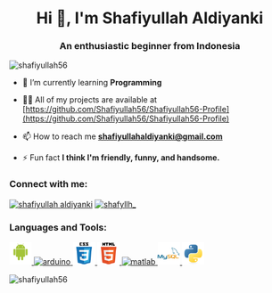 <h1 align="center">Hi 👋, I'm Shafiyullah Aldiyanki</h1>
<h3 align="center">An enthusiastic beginner from Indonesia</h3>

<p align="left"> <img src="https://komarev.com/ghpvc/?username=shafiyullah56&label=Profile%20views&color=0e75b6&style=flat" alt="shafiyullah56" /> </p>

- 🌱 I’m currently learning **Programming**

- 👨‍💻 All of my projects are available at [https://github.com/Shafiyullah56/Shafiyullah56-Profile](https://github.com/Shafiyullah56/Shafiyullah56-Profile)

- 📫 How to reach me **shafiyullahaldiyanki@gmail.com**

- ⚡ Fun fact **I think I'm friendly, funny, and handsome.**

<h3 align="left">Connect with me:</h3>
<p align="left">
<a href="https://linkedin.com/in/shafiyullah aldiyanki" target="blank"><img align="center" src="https://raw.githubusercontent.com/rahuldkjain/github-profile-readme-generator/master/src/images/icons/Social/linked-in-alt.svg" alt="shafiyullah aldiyanki" height="30" width="40" /></a>
<a href="https://instagram.com/shafyllh_" target="blank"><img align="center" src="https://raw.githubusercontent.com/rahuldkjain/github-profile-readme-generator/master/src/images/icons/Social/instagram.svg" alt="shafyllh_" height="30" width="40" /></a>
</p>

<h3 align="left">Languages and Tools:</h3>
<p align="left"> <a href="https://developer.android.com" target="_blank" rel="noreferrer"> <img src="https://raw.githubusercontent.com/devicons/devicon/master/icons/android/android-original-wordmark.svg" alt="android" width="40" height="40"/> </a> <a href="https://www.arduino.cc/" target="_blank" rel="noreferrer"> <img src="https://cdn.worldvectorlogo.com/logos/arduino-1.svg" alt="arduino" width="40" height="40"/> </a> <a href="https://www.w3schools.com/css/" target="_blank" rel="noreferrer"> <img src="https://raw.githubusercontent.com/devicons/devicon/master/icons/css3/css3-original-wordmark.svg" alt="css3" width="40" height="40"/> </a> <a href="https://www.w3.org/html/" target="_blank" rel="noreferrer"> <img src="https://raw.githubusercontent.com/devicons/devicon/master/icons/html5/html5-original-wordmark.svg" alt="html5" width="40" height="40"/> </a> <a href="https://www.mathworks.com/" target="_blank" rel="noreferrer"> <img src="https://upload.wikimedia.org/wikipedia/commons/2/21/Matlab_Logo.png" alt="matlab" width="40" height="40"/> </a> <a href="https://www.mysql.com/" target="_blank" rel="noreferrer"> <img src="https://raw.githubusercontent.com/devicons/devicon/master/icons/mysql/mysql-original-wordmark.svg" alt="mysql" width="40" height="40"/> </a> <a href="https://www.python.org" target="_blank" rel="noreferrer"> <img src="https://raw.githubusercontent.com/devicons/devicon/master/icons/python/python-original.svg" alt="python" width="40" height="40"/> </a> </p>

<p><img align="center" src="https://github-readme-streak-stats.herokuapp.com/?user=shafiyullah56&" alt="shafiyullah56" /></p>
